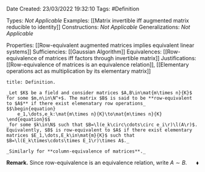 <div class="topSpace"></div>

Date Created: 23/03/2022 19:32:10
Tags: #Definition

Types: _Not Applicable_
Examples: [[Matrix invertible iff augmented matrix reducible to identity]]
Constructions: _Not Applicable_
Generalizations: _Not Applicable_

Properties: [[Row-equivalent augmented matrices implies equivalent linear systems]]
Sufficiencies: [[Gaussian Algorithm]]
Equivalences: [[Row-equivalence of matrices iff factors through invertible matrix]]
Justifications: [[Row-equivalence of matrices is an equivalence relation]], [[Elementary operations act as multiplication by its elementary matrix]]

``` ad-Definition
title: Definition.

_Let $K$ be a field and consider matrices $A,B\in\mat{m\times n}{K}$ for some $m,n\in\N^+$. The matrix $B$ is said to be **row-equivalent to $A$** if there exist elemenatary row operations_
$$\begin{equation}
    e_1,\dots,e_k:\mat{m\times n}{K}\to\mat{m\times n}{K}
\end{equation}$$
_for some $k\in\N$ such that $B=\l(e_k\circ\cdots\circ e_i\r)\l(A\r)$. Equivalently, $B$ is row-equivalent to $A$ if there exist elementary matrices $E_1,\dots,E_k\in\mat{m}{K}$ such that $B=\l(E_k\times\cdots\times E_1\r)\times A$._

_Similarly for **column-equivalence of matrices**._

```

**Remark.** Since row-equivalence is an equivalence relation, write $A\sim B$.<span style="float:right;">$\blacklozenge$</span>
